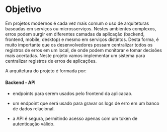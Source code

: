 # Objetivo #

Em projetos modernos é cada vez mais comum o uso de arquiteturas baseadas em serviços ou microsserviços. Nestes ambientes complexos, erros podem surgir em diferentes camadas da aplicação (backend, frontend, mobile, desktop) e mesmo em serviços distintos. Desta forma, é muito importante que os desenvolvedores possam centralizar todos os registros de erros em um local, de onde podem monitorar e tomar decisões mais acertadas. Neste projeto vamos implementar um sistema para centralizar registros de erros de aplicações.

A arquitetura do projeto é formada por:

#### Backend - API

* endpoints para serem usados pelo frontend da aplicacao.

* um endpoint que será usado para gravar os logs de erro em um banco de dados relacional.

* a API é segura, permitindo acesso apenas com um token de autenticação válido.